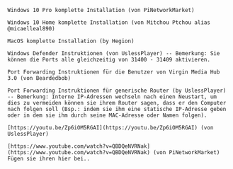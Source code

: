 

    Windows 10 Pro komplette Installation (von PiNetworkMarket)

    Windows 10 Home komplette Installation (von Mitchou Ptchou alias @micaelleal890)

    MacOS komplette Installation (by Hegion)

    Windows Defender Instruktionen (von UslessPlayer) -- Bemerkung: Sie können die Ports alle gleichzeitig von 31400 - 31409 aktivieren.

    Port Forwarding Instruktionen für die Benutzer von Virgin Media Hub 3.0 (von Beardedbob)

    Port Forwarding Instruktionen für generische Router (by UslessPlayer) -- Bemerkung: Interne IP-Adressen wechseln nach einen Neustart, um dies zu vermeiden können sie ihrem Router sagen, dass er den Computer nach folgen soll (Bsp.: indem sie ihm eine statische IP-Adresse geben oder in dem sie ihm durch seine MAC-Adresse oder Namen folgen).

    [https://youtu.be/Zp6iOM5RGAI](https://youtu.be/Zp6iOM5RGAI) (von UslessPlayer)

    [https://www.youtube.com/watch?v=QBDQeNVRNak](https://www.youtube.com/watch?v=QBDQeNVRNak) (von PiNetworkMarket) Fügen sie ihren hier bei..

